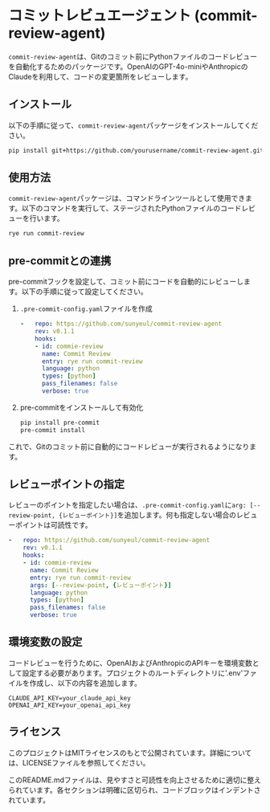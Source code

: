 # コミットレビュエージェント (commit-review-agent)

`commit-review-agent`は、Gitのコミット前にPythonファイルのコードレビューを自動化するためのパッケージです。OpenAIのGPT-4o-miniやAnthropicのClaudeを利用して、コードの変更箇所をレビューします。

## インストール

以下の手順に従って、`commit-review-agent`パッケージをインストールしてください。

```bash
pip install git+https://github.com/yourusername/commit-review-agent.git
```

## 使用方法

`commit-review-agent`パッケージは、コマンドラインツールとして使用できます。以下のコマンドを実行して、ステージされたPythonファイルのコードレビューを行います。

```bash
rye run commit-review
```

## pre-commitとの連携

pre-commitフックを設定して、コミット前にコードを自動的にレビューします。以下の手順に従って設定してください。

1. `.pre-commit-config.yaml`ファイルを作成

    ```yaml
	-   repo: https://github.com/sunyeul/commit-review-agent
	    rev: v0.1.1
	    hooks:
	    - id: commie-review
	      name: Commit Review
	      entry: rye run commit-review
	      language: python
	      types: [python]
	      pass_filenames: false
	      verbose: true
    ```

2. pre-commitをインストールして有効化

    ```bash
    pip install pre-commit
    pre-commit install
    ```

これで、Gitのコミット前に自動的にコードレビューが実行されるようになります。

## レビューポイントの指定

レビューのポイントを指定したい場合は、`.pre-commit-config.yaml`に`arg: [--review-point, {レビューポイント}]`を追加します。何も指定しない場合のレビューポイントは可読性です。

```yaml
-   repo: https://github.com/sunyeul/commit-review-agent
    rev: v0.1.1
    hooks:
    - id: commie-review
      name: Commit Review
      entry: rye run commit-review
      args: [--review-point, {レビューポイント}]
      language: python
      types: [python]
      pass_filenames: false
      verbose: true
```

## 環境変数の設定

コードレビューを行うために、OpenAIおよびAnthropicのAPIキーを環境変数として設定する必要があります。プロジェクトのルートディレクトリに'.env'ファイルを作成し、以下の内容を追加します。

```env
CLAUDE_API_KEY=your_claude_api_key
OPENAI_API_KEY=your_openai_api_key
```

## ライセンス

このプロジェクトはMITライセンスのもとで公開されています。詳細については、LICENSEファイルを参照してください。

このREADME.mdファイルは、見やすさと可読性を向上させるために適切に整えられています。各セクションは明確に区切られ、コードブロックはインデントされています。
